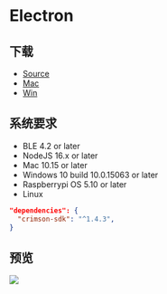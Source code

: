 # Electron

## 下载

- [Source](https://github.com/BrainCoTech/cmsn-electron-demo)
- [Mac](https://app.brainco.cn/universal/crimson-sdk-prebuild/node/cmsn-electron-1.0.0.dmg)
- [Win](https://app.brainco.cn/universal/crimson-sdk-prebuild/node/cmsn-electron-setup-1.0.0-x64.exe)

## 系统要求

- BLE 4.2 or later
- NodeJS 16.x or later
- Mac 10.15 or later
- Windows 10 build 10.0.15063 or later
- Raspberrypi OS 5.10 or later
- Linux

```json
"dependencies": {
  "crimson-sdk": "^1.4.3",
}
```

## 预览

![](https://app.brainco.cn/universal/crimson-sdk-prebuild/node/cmsn-electron.png)
